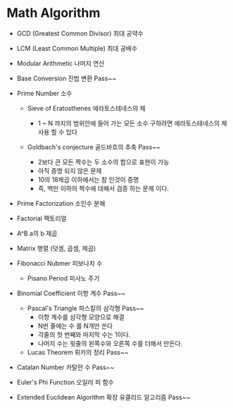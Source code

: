 # Math Algorithm 

- GCD (Greatest Common Divisor)   최대 공약수
- LCM (Least Common Multiple)     최대 공배수
- Modular Arithmetic              나머지 연산
- Base Conversion                 진법 변환  Pass~~
- Prime Number                    소수
   * Sieve of Eratosthenes        에라토스테네스의 체
     * 1 ~ N 까지의 범위안에 들어 가는 모든 소수 구하려면 에라토스테네스의 체 사용 할 수 있다 

   * Goldbach's conjecture        골드바흐의 추축 Pass~~
     * 2보다 큰 모든 짝수는 두 소수의 합으로 표현이 가능
     * 아직 증명 되지 않은 문제 
     * 10의 18제곱 이하에서는 참 인것이 증명 
     * 즉, 백만 이하의 짝수에 대해서 검증 하는 문제 이다.

- Prime Factorization             소인수 분해
- Factorial                       팩토리얼
- A^B                             a의 b 제곱
- Matrix                          행렬 (덧셈, 곱셈, 제곱)
- Fibonacci Nubmer                피보나치 수           
   * Pisano Period                피사노 주기

- Binomial Coefficient            이항 계수        Pass~~
    * Pascal's Triangle           파스칼의 삼각형 Pass~~
      * 이항 계수를 삼각형 모양으로 해결
      * N번 줄에는 수 를 N개만 쓴다
      * 각줄의 첫 번째와 마지막 수는 1이다.
      * 나머지 수는 윗줄의 왼쪽수와 오른쪽 수를 더해서 만든다.
    * Lucas Theorem               뤼카의 정리     Pass~~

- Catalan Number                  카탈란 수       Pass~~ 

- Euler's Phi Function            오일러 피 함수 
- Extended Euclidean Algorithm    확장 유클리드 알고리즘 Pass~~

